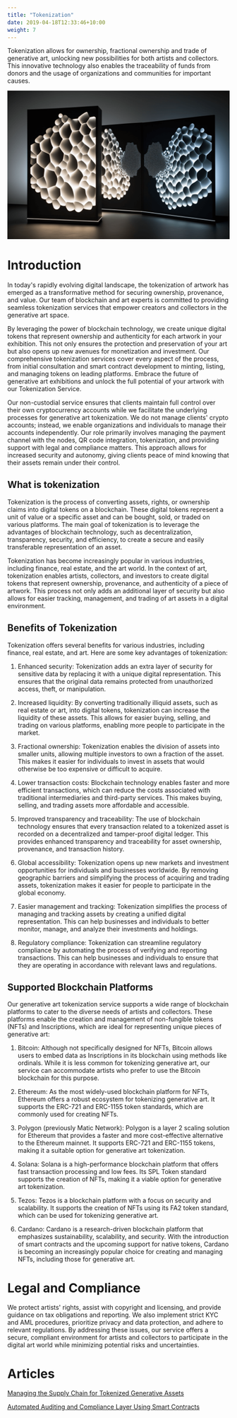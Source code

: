 ```yaml
---
title: "Tokenization"
date: 2019-04-18T12:33:46+10:00
weight: 7
---
```


Tokenization allows for ownership, fractional ownership and trade of generative art, unlocking new possibilities for both artists and collectors. This innovative technology also enables the traceability of funds from donors and the usage of organizations and communities for important causes.

![Tokenization](/images/illustrations/tokenization.png)

# Introduction

In today's rapidly evolving digital landscape, the tokenization of artwork has emerged as a transformative method for securing ownership, provenance, and value. Our team of blockchain and art experts is committed to providing seamless tokenization services that empower creators and collectors in the generative art space.

By leveraging the power of blockchain technology, we create unique digital tokens that represent ownership and authenticity for each artwork in your exhibition. This not only ensures the protection and preservation of your art but also opens up new avenues for monetization and investment. Our comprehensive tokenization services cover every aspect of the process, from initial consultation and smart contract development to minting, listing, and managing tokens on leading platforms. Embrace the future of generative art exhibitions and unlock the full potential of your artwork with our Tokenization Service.

Our non-custodial service ensures that clients maintain full control over their own cryptocurrency accounts while we facilitate the underlying processes for generative art tokenization. We do not manage clients' crypto accounts; instead, we enable organizations and individuals to manage their accounts independently. Our role primarily involves managing the payment channel with the nodes, QR code integration, tokenization, and providing support with legal and compliance matters. This approach allows for increased security and autonomy, giving clients peace of mind knowing that their assets remain under their control.

## What is tokenization

Tokenization is the process of converting assets, rights, or ownership claims into digital tokens on a blockchain. These digital tokens represent a unit of value or a specific asset and can be bought, sold, or traded on various platforms. The main goal of tokenization is to leverage the advantages of blockchain technology, such as decentralization, transparency, security, and efficiency, to create a secure and easily transferable representation of an asset.

Tokenization has become increasingly popular in various industries, including finance, real estate, and the art world. In the context of art, tokenization enables artists, collectors, and investors to create digital tokens that represent ownership, provenance, and authenticity of a piece of artwork. This process not only adds an additional layer of security but also allows for easier tracking, management, and trading of art assets in a digital environment.

## Benefits of Tokenization

Tokenization offers several benefits for various industries, including finance, real estate, and art. Here are some key advantages of tokenization:

1. Enhanced security: Tokenization adds an extra layer of security for sensitive data by replacing it with a unique digital representation. This ensures that the original data remains protected from unauthorized access, theft, or manipulation.

2. Increased liquidity: By converting traditionally illiquid assets, such as real estate or art, into digital tokens, tokenization can increase the liquidity of these assets. This allows for easier buying, selling, and trading on various platforms, enabling more people to participate in the market.

3. Fractional ownership: Tokenization enables the division of assets into smaller units, allowing multiple investors to own a fraction of the asset. This makes it easier for individuals to invest in assets that would otherwise be too expensive or difficult to acquire.

4. Lower transaction costs: Blockchain technology enables faster and more efficient transactions, which can reduce the costs associated with traditional intermediaries and third-party services. This makes buying, selling, and trading assets more affordable and accessible.

5. Improved transparency and traceability: The use of blockchain technology ensures that every transaction related to a tokenized asset is recorded on a decentralized and tamper-proof digital ledger. This provides enhanced transparency and traceability for asset ownership, provenance, and transaction history.

6. Global accessibility: Tokenization opens up new markets and investment opportunities for individuals and businesses worldwide. By removing geographic barriers and simplifying the process of acquiring and trading assets, tokenization makes it easier for people to participate in the global economy.

7. Easier management and tracking: Tokenization simplifies the process of managing and tracking assets by creating a unified digital representation. This can help businesses and individuals to better monitor, manage, and analyze their investments and holdings.

8. Regulatory compliance: Tokenization can streamline regulatory compliance by automating the process of verifying and reporting transactions. This can help businesses and individuals to ensure that they are operating in accordance with relevant laws and regulations.

## Supported Blockchain Platforms

Our generative art tokenization service supports a wide range of blockchain platforms to cater to the diverse needs of artists and collectors. These platforms enable the creation and management of non-fungible tokens (NFTs) and Inscriptions, which are ideal for representing unique pieces of generative art:

1. Bitcoin: Although not specifically designed for NFTs, Bitcoin allows users to embed data as Inscriptions in its blockchain using methods like ordinals. While it is less common for tokenizing generative art, our service can accommodate artists who prefer to use the Bitcoin blockchain for this purpose.

2. Ethereum: As the most widely-used blockchain platform for NFTs, Ethereum offers a robust ecosystem for tokenizing generative art. It supports the ERC-721 and ERC-1155 token standards, which are commonly used for creating NFTs.

3. Polygon (previously Matic Network): Polygon is a layer 2 scaling solution for Ethereum that provides a faster and more cost-effective alternative to the Ethereum mainnet. It supports ERC-721 and ERC-1155 tokens, making it a suitable option for generative art tokenization.

4. Solana: Solana is a high-performance blockchain platform that offers fast transaction processing and low fees. Its SPL Token standard supports the creation of NFTs, making it a viable option for generative art tokenization.

5. Tezos: Tezos is a blockchain platform with a focus on security and scalability. It supports the creation of NFTs using its FA2 token standard, which can be used for tokenizing generative art.

6. Cardano: Cardano is a research-driven blockchain platform that emphasizes sustainability, scalability, and security. With the introduction of smart contracts and the upcoming support for native tokens, Cardano is becoming an increasingly popular choice for creating and managing NFTs, including those for generative art.

# Legal and Compliance

We protect artists' rights, assist with copyright and licensing, and provide guidance on tax obligations and reporting. We also implement strict KYC and AML procedures, prioritize privacy and data protection, and adhere to relevant regulations. By addressing these issues, our service offers a secure, compliant environment for artists and collectors to participate in the digital art world while minimizing potential risks and uncertainties.

# Articles

[Managing the Supply Chain for Tokenized Generative Assets](https://medium.com/generativefinance/managing-the-supply-chain-for-tokenized-generative-assets-542991c9b589)

[Automated Auditing and Compliance Layer Using Smart Contracts](https://medium.com/generativefinance/automated-auditing-and-compliance-layer-using-smart-contracts-9e475ee40408)
